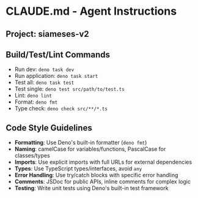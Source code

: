 # CLAUDE.md - Agent Instructions

## Project: siameses-v2

## Build/Test/Lint Commands
- Run dev: `deno task dev`
- Run application: `deno task start`
- Test all: `deno task test`
- Test single: `deno test src/path/to/test.ts`
- Lint: `deno lint`
- Format: `deno fmt`
- Type check: `deno check src/**/*.ts`

## Code Style Guidelines
- **Formatting**: Use Deno's built-in formatter (`deno fmt`)
- **Naming**: camelCase for variables/functions, PascalCase for classes/types
- **Imports**: Use explicit imports with full URLs for external dependencies
- **Types**: Use TypeScript types/interfaces, avoid `any`
- **Error Handling**: Use try/catch blocks with specific error handling
- **Comments**: JSDoc for public APIs, inline comments for complex logic
- **Testing**: Write unit tests using Deno's built-in test framework